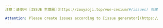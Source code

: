 ```yaml
---
注意：请使用 [ISSUE 生成器](https://zouyaoji.top/vue-cesium/#/issues) 创建新 ISSUE，不符合条件的 ISSUE 将被机器人自动关闭！

Attention: Please create issues according to [issue generator](https://zouyaoji.top/vue-cesium/#/issues), or bot will close it.
---
```

